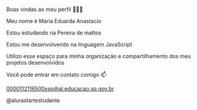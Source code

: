 Boas vindas ao meu perfil 🤍🤍🙉

Meu nome é Maria Eduarda Anastacio 

Estou estudando na Pereira de mattos 

Estou me desenvolvendo na linguagem JavaScript

Utilizo esse espaço para minha organização e compartilhamento dos meu projetos desenvolvidos

Você pode entrar em contato comigo 📫

0000112116500xsp@al.educacao.sp.gov.br

@alurastartestudante
